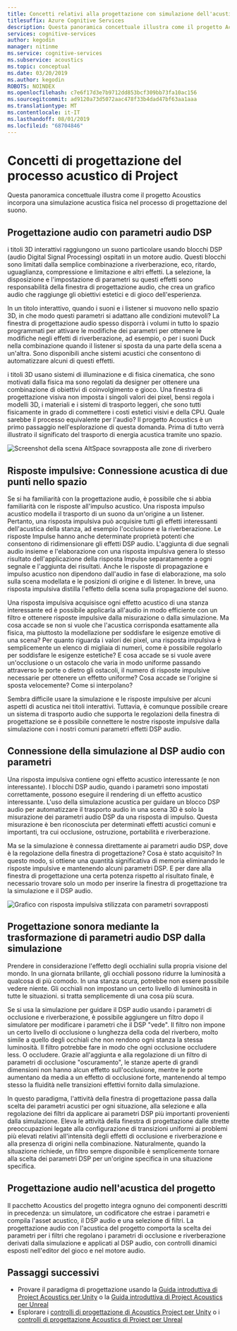 ```yaml
---
title: Concetti relativi alla progettazione con simulazione dell'acustica
titlesuffix: Azure Cognitive Services
description: Questa panoramica concettuale illustra come il progetto Acoustics incorpora una simulazione acustica per il processo di progettazione del suono.
services: cognitive-services
author: kegodin
manager: nitinme
ms.service: cognitive-services
ms.subservice: acoustics
ms.topic: conceptual
ms.date: 03/20/2019
ms.author: kegodin
ROBOTS: NOINDEX
ms.openlocfilehash: c7e6f17d3e7b9712dd853bcf309bb73fa10ac156
ms.sourcegitcommit: ad9120a73d5072aac478f33b4dad47bf63aa1aaa
ms.translationtype: MT
ms.contentlocale: it-IT
ms.lasthandoff: 08/01/2019
ms.locfileid: "68704846"
---
```

# <a name="project-acoustics-design-process-concepts"></a>Concetti di progettazione del processo acustico di Project

Questa panoramica concettuale illustra come il progetto Acoustics incorpora una simulazione acustica fisica nel processo di progettazione del suono.

## <a name="sound-design-with-audio-dsp-parameters"></a>Progettazione audio con parametri audio DSP

i titoli 3D interattivi raggiungono un suono particolare usando blocchi DSP (audio Digital Signal Processing) ospitati in un motore audio. Questi blocchi sono limitati dalla semplice combinazione a riverberazione, eco, ritardo, uguaglianza, compressione e limitazione e altri effetti. La selezione, la disposizione e l'impostazione di parametri su questi effetti sono responsabilità della finestra di progettazione audio, che crea un grafico audio che raggiunge gli obiettivi estetici e di gioco dell'esperienza.

In un titolo interattivo, quando i suoni e i listener si muovono nello spazio 3D, in che modo questi parametri si adattano alle condizioni mutevoli? La finestra di progettazione audio spesso disporrà i volumi in tutto lo spazio programmati per attivare le modifiche dei parametri per ottenere le modifiche negli effetti di riverberazione, ad esempio, o per i suoni Duck nella combinazione quando il listener si sposta da una parte della scena a un'altra. Sono disponibili anche sistemi acustici che consentono di automatizzare alcuni di questi effetti.

i titoli 3D usano sistemi di illuminazione e di fisica cinematica, che sono motivati dalla fisica ma sono regolati da designer per ottenere una combinazione di obiettivi di coinvolgimento e gioco. Una finestra di progettazione visiva non imposta i singoli valori dei pixel, bensì regola i modelli 3D, i materiali e i sistemi di trasporto leggeri, che sono tutti fisicamente in grado di commettere i costi estetici visivi e della CPU. Quale sarebbe il processo equivalente per l'audio? Il progetto Acoustics è un primo passaggio nell'esplorazione di questa domanda. Prima di tutto verrà illustrato il significato del trasporto di energia acustica tramite uno spazio.

![Screenshot della scena AltSpace sovrapposta alle zone di riverbero](media/reverb-zones-altspace.png)

## <a name="impulse-responses-acoustically-connecting-two-points-in-space"></a>Risposte impulsive: Connessione acustica di due punti nello spazio

Se si ha familiarità con la progettazione audio, è possibile che si abbia familiarità con le risposte all'impulso acustico. Una risposta impulso acustico modella il trasporto di un suono da un'origine a un listener. Pertanto, una risposta impulsiva può acquisire tutti gli effetti interessanti dell'acustica della stanza, ad esempio l'occlusione e la riverberazione. Le risposte Impulse hanno anche determinate proprietà potenti che consentono di ridimensionare gli effetti DSP audio. L'aggiunta di due segnali audio insieme e l'elaborazione con una risposta impulsiva genera lo stesso risultato dell'applicazione della risposta Impulse separatamente a ogni segnale e l'aggiunta dei risultati. Anche le risposte di propagazione e impulso acustico non dipendono dall'audio in fase di elaborazione, ma solo sulla scena modellata e le posizioni di origine e di listener. In breve, una risposta impulsiva distilla l'effetto della scena sulla propagazione del suono.

Una risposta impulsiva acquisisce ogni effetto acustico di una stanza interessante ed è possibile applicarla all'audio in modo efficiente con un filtro e ottenere risposte impulsive dalla misurazione o dalla simulazione. Ma cosa accade se non si vuole che l'acustica corrisponda esattamente alla fisica, ma piuttosto la modellazione per soddisfare le esigenze emotive di una scena? Per quanto riguarda i valori dei pixel, una risposta impulsiva è semplicemente un elenco di migliaia di numeri, come è possibile regolarlo per soddisfare le esigenze estetiche? E cosa accade se si vuole avere un'occlusione o un ostacolo che varia in modo uniforme passando attraverso le porte o dietro gli ostacoli, il numero di risposte impulsive necessarie per ottenere un effetto uniforme? Cosa accade se l'origine si sposta velocemente? Come si interpolano?

Sembra difficile usare la simulazione e le risposte impulsive per alcuni aspetti di acustica nei titoli interattivi. Tuttavia, è comunque possibile creare un sistema di trasporto audio che supporta le regolazioni della finestra di progettazione se è possibile connettere le nostre risposte impulsive dalla simulazione con i nostri comuni parametri effetti DSP audio.

## <a name="connecting-simulation-to-audio-dsp-with-parameters"></a>Connessione della simulazione al DSP audio con parametri

Una risposta impulsiva contiene ogni effetto acustico interessante (e non interessante). I blocchi DSP audio, quando i parametri sono impostati correttamente, possono eseguire il rendering di un effetto acustico interessante. L'uso della simulazione acustica per guidare un blocco DSP audio per automatizzare il trasporto audio in una scena 3D è solo la misurazione dei parametri audio DSP da una risposta di impulso. Questa misurazione è ben riconosciuta per determinati effetti acustici comuni e importanti, tra cui occlusione, ostruzione, portabilità e riverberazione.

Ma se la simulazione è connessa direttamente ai parametri audio DSP, dove è la regolazione della finestra di progettazione? Cosa è stato acquisito? In questo modo, si ottiene una quantità significativa di memoria eliminando le risposte impulsive e mantenendo alcuni parametri DSP. E per dare alla finestra di progettazione una certa potenza rispetto al risultato finale, è necessario trovare solo un modo per inserire la finestra di progettazione tra la simulazione e il DSP audio.

![Grafico con risposta impulsiva stilizzata con parametri sovrapposti](media/acoustic-parameters.png)

## <a name="sound-design-by-transforming-audio-dsp-parameters-from-simulation"></a>Progettazione sonora mediante la trasformazione di parametri audio DSP dalla simulazione

Prendere in considerazione l'effetto degli occhialini sulla propria visione del mondo. In una giornata brillante, gli occhiali possono ridurre la luminosità a qualcosa di più comodo. In una stanza scura, potrebbe non essere possibile vedere niente. Gli occhiali non impostano un certo livello di luminosità in tutte le situazioni. si tratta semplicemente di una cosa più scura.

Se si usa la simulazione per guidare il DSP audio usando i parametri di occlusione e riverberazione, è possibile aggiungere un filtro dopo il simulatore per modificare i parametri che il DSP "vede". Il filtro non impone un certo livello di occlusione o lunghezza della coda del riverbero, molto simile a quello degli occhiali che non rendono ogni stanza la stessa luminosità. Il filtro potrebbe fare in modo che ogni occlusione occludere less. O occludere. Grazie all'aggiunta e alla regolazione di un filtro di parametri di occlusione "oscuramento", le stanze aperte di grandi dimensioni non hanno alcun effetto sull'occlusione, mentre le porte aumentano da media a un effetto di occlusione forte, mantenendo al tempo stesso la fluidità nelle transizioni effettivi fornito dalla simulazione.

In questo paradigma, l'attività della finestra di progettazione passa dalla scelta dei parametri acustici per ogni situazione, alla selezione e alla regolazione dei filtri da applicare ai parametri DSP più importanti provenienti dalla simulazione. Eleva le attività della finestra di progettazione dalle strette preoccupazioni legate alla configurazione di transizioni uniformi ai problemi più elevati relativi all'intensità degli effetti di occlusione e riverberazione e alla presenza di origini nella combinazione. Naturalmente, quando la situazione richiede, un filtro sempre disponibile è semplicemente tornare alla scelta dei parametri DSP per un'origine specifica in una situazione specifica.

## <a name="sound-design-in-project-acoustics"></a>Progettazione audio nell'acustica del progetto

Il pacchetto Acoustics del progetto integra ognuno dei componenti descritti in precedenza: un simulatore, un codificatore che estrae i parametri e compila l'asset acustico, il DSP audio e una selezione di filtri. La progettazione audio con l'acustica del progetto comporta la scelta dei parametri per i filtri che regolano i parametri di occlusione e riverberazione derivati dalla simulazione e applicati al DSP audio, con controlli dinamici esposti nell'editor del gioco e nel motore audio.

## <a name="next-steps"></a>Passaggi successivi
* Provare il paradigma di progettazione usando la [Guida introduttiva di Project Acoustics per Unity](unity-quickstart.md) o la [Guida introduttiva di Project Acoustics per Unreal](unreal-quickstart.md)
* Esplorare i [controlli di progettazione di Acoustics Project per Unity](unity-workflow.md) o i [controlli di progettazione Acoustics di Project per Unreal](unreal-workflow.md)


